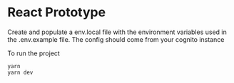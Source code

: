 # React Prototype

Create and populate a env.local file with the environment variables used in the .env.example file. The config should come from your cognito instance

To run the project

```
yarn
yarn dev
```
